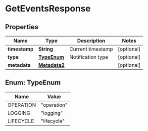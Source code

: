 

# GetEventsResponse

## Properties

Name | Type | Description | Notes
------------ | ------------- | ------------- | -------------
**timestamp** | **String** | Current timestamp |  [optional]
**type** | [**TypeEnum**](#TypeEnum) | Notification type |  [optional]
**metadata** | [**Metadata2**](Metadata2.md) |  |  [optional]



## Enum: TypeEnum

Name | Value
---- | -----
OPERATION | &quot;operation&quot;
LOGGING | &quot;logging&quot;
LIFECYCLE | &quot;lifecycle&quot;



